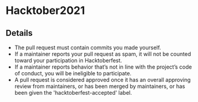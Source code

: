 # Hacktober2021
## Details

 - The pull request must contain commits you made yourself.
 - If a maintainer reports your pull request as spam, it will not be counted toward your participation in Hacktoberfest.
 - If a maintainer reports behavior that’s not in line with the project’s code of conduct, you will be ineligible to participate.
 - A pull request is considered approved once it has an overall approving review from maintainers, or has been merged by maintainers, or has been given the 'hacktoberfest-accepted' label.
